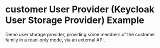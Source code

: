 # customer User Provider (Keycloak User Storage Provider) Example

Demo user storage provider, providing some members of the customer family in a read-only mode, via an external API.

